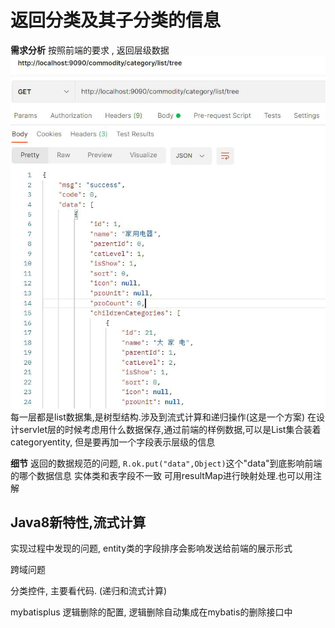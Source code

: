 # 返回分类及其子分类的信息
**需求分析**
按照前端的要求 , 返回层级数据
![](assest/Pasted%20image%2020241118235632.png)
每一层都是list数据集,是树型结构.涉及到流式计算和递归操作(这是一个方案)
在设计servlet层的时候考虑用什么数据保存,通过前端的样例数据,可以是List集合装着categoryentity, 但是要再加一个字段表示层级的信息

**细节**
返回的数据规范的问题, `R.ok.put("data",Object)`这个"data"到底影响前端的哪个数据信息
实体类和表字段不一致 可用resultMap进行映射处理.也可以用注解
## Java8新特性,流式计算

实现过程中发现的问题, entity类的字段排序会影响发送给前端的展示形式

跨域问题

分类控件, 主要看代码. (递归和流式计算)

mybatisplus 逻辑删除的配置, 逻辑删除自动集成在mybatis的删除接口中